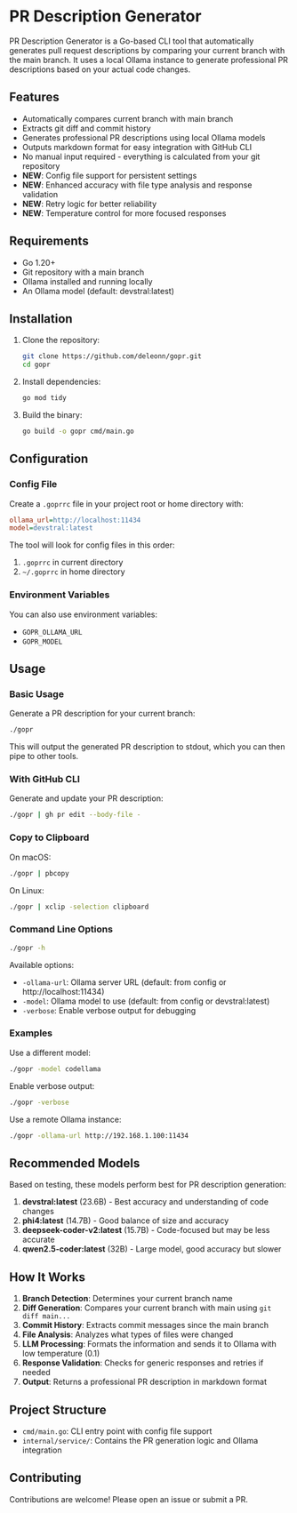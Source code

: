 # PR Description Generator

PR Description Generator is a Go-based CLI tool that automatically generates pull request descriptions by comparing your current branch with the main branch. It uses a local Ollama instance to generate professional PR descriptions based on your actual code changes.

## Features

- Automatically compares current branch with main branch
- Extracts git diff and commit history
- Generates professional PR descriptions using local Ollama models
- Outputs markdown format for easy integration with GitHub CLI
- No manual input required - everything is calculated from your git repository
- **NEW**: Config file support for persistent settings
- **NEW**: Enhanced accuracy with file type analysis and response validation
- **NEW**: Retry logic for better reliability
- **NEW**: Temperature control for more focused responses

## Requirements

- Go 1.20+
- Git repository with a main branch
- Ollama installed and running locally
- An Ollama model (default: devstral:latest)

## Installation

1. Clone the repository:

   ```bash
   git clone https://github.com/deleonn/gopr.git
   cd gopr
   ```

2. Install dependencies:

   ```bash
   go mod tidy
   ```

3. Build the binary:

   ```bash
   go build -o gopr cmd/main.go
   ```

## Configuration

### Config File

Create a `.goprrc` file in your project root or home directory with:

```ini
ollama_url=http://localhost:11434
model=devstral:latest
```

The tool will look for config files in this order:
1. `.goprrc` in current directory
2. `~/.goprrc` in home directory

### Environment Variables

You can also use environment variables:
- `GOPR_OLLAMA_URL`
- `GOPR_MODEL`

## Usage

### Basic Usage

Generate a PR description for your current branch:

```bash
./gopr
```

This will output the generated PR description to stdout, which you can then pipe to other tools.

### With GitHub CLI

Generate and update your PR description:

```bash
./gopr | gh pr edit --body-file -
```

### Copy to Clipboard

On macOS:
```bash
./gopr | pbcopy
```

On Linux:
```bash
./gopr | xclip -selection clipboard
```

### Command Line Options

```bash
./gopr -h
```

Available options:
- `-ollama-url`: Ollama server URL (default: from config or http://localhost:11434)
- `-model`: Ollama model to use (default: from config or devstral:latest)
- `-verbose`: Enable verbose output for debugging

### Examples

Use a different model:
```bash
./gopr -model codellama
```

Enable verbose output:
```bash
./gopr -verbose
```

Use a remote Ollama instance:
```bash
./gopr -ollama-url http://192.168.1.100:11434
```

## Recommended Models

Based on testing, these models perform best for PR description generation:

1. **devstral:latest** (23.6B) - Best accuracy and understanding of code changes
2. **phi4:latest** (14.7B) - Good balance of size and accuracy
3. **deepseek-coder-v2:latest** (15.7B) - Code-focused but may be less accurate
4. **qwen2.5-coder:latest** (32B) - Large model, good accuracy but slower

## How It Works

1. **Branch Detection**: Determines your current branch name
2. **Diff Generation**: Compares your current branch with main using `git diff main...`
3. **Commit History**: Extracts commit messages since the main branch
4. **File Analysis**: Analyzes what types of files were changed
5. **LLM Processing**: Formats the information and sends it to Ollama with low temperature (0.1)
6. **Response Validation**: Checks for generic responses and retries if needed
7. **Output**: Returns a professional PR description in markdown format

## Project Structure

- `cmd/main.go`: CLI entry point with config file support
- `internal/service/`: Contains the PR generation logic and Ollama integration

## Contributing

Contributions are welcome! Please open an issue or submit a PR.
